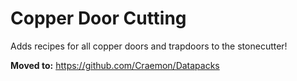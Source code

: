 # Copper Door Cutting
Adds recipes for all copper doors and trapdoors to the stonecutter!

**Moved to:**
https://github.com/Craemon/Datapacks

